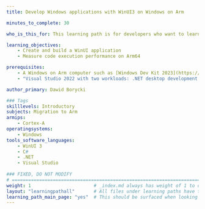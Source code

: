 ```yaml
---
title: Develop Windows applications with WinUI3 on Windows on Arm

minutes_to_complete: 30

who_is_this_for: This learning path is for developers who want to learn how to create cross-platform applications and leverage performance improvements on Arm64.

learning_objectives:
    - Create and build a WinUI application
    - Measure code execution performance on Arm64    

prerequisites:
    - A Windows on Arm computer such as [Windows Dev Kit 2023](https://learn.microsoft.com/en-us/windows/arm/dev-kit), Lenovo Thinkpad X13s running Windows 11 or a Windows on Arm[virtual machine](/learning-paths/cross-platform/woa_azure/).
    - "Visual Studio 2022 with two workloads: .NET desktop development and Universal Windows Platform development"

author_primary: Dawid Borycki

### Tags
skilllevels: Introductory
subjects: Migration to Arm
armips:
    - Cortex-A
operatingsystems:
    - Windows
tools_software_languages:
    - WinUI 3
    - C#
    - .NET
    - Visual Studio
    
### FIXED, DO NOT MODIFY
# ================================================================================
weight: 1                       # _index.md always has weight of 1 to order correctly
layout: "learningpathall"       # All files under learning paths have this same wrapper
learning_path_main_page: "yes"  # This should be surfaced when looking for related content. Only set for _index.md of learning path content.
---
```

